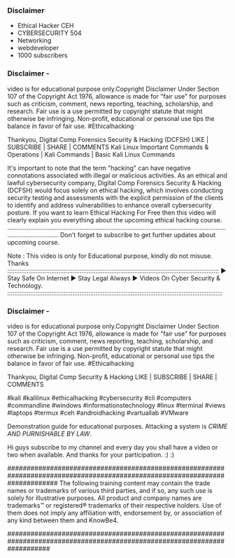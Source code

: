 ### Disclaimer

* Ethical Hacker CEH 
* CYBERSECURITY 504
* Networking
* webdeveloper
* 1000 subscribers
  
### Disclaimer -

video is for educational purpose only.Copyright Disclaimer Under Section 107 of the Copyright Act 1976, allowance is made for "fair use" for purposes such as criticism, comment, news reporting, teaching, scholarship, and research. Fair use is a use permitted by copyright statute that might otherwise be infringing. Non-profit, educational or personal use tips the balance in favor of fair use.
#Ethical​hacking ​

Thankyou,
Digital Comp Forensics Security & Hacking (DCFSH)
LIKE | SUBSCRIBE | SHARE | COMMENTS
Kali Linux Important Commands & Operations | Kali Commands | Basic Kali Linux Commands

It's important to note that the term "hacking" can have negative connotations associated with illegal or malicious activities. As an ethical and lawful cybersecurity company, Digital Comp Forensics Security & Hacking (DCFSH) would focus solely on ethical hacking, which involves conducting security testing and assessments with the explicit permission of the clients to identify and address vulnerabilities to enhance overall cybersecurity posture.
If you want to learn Ethical Hacking  For Free then this video will clearly explain you everything about the upcoming ethical hacking course.
.........................................................................................................................................................
Don't forget to subscribe to get further updates about upcoming course.

Note :  This video is only for Educational purpose, kindly do not misuse.
Thanks
::::::::::::::::::::::::::::::::::::::::::::::::::::::::::::::::::::::::::::::::::::::::::::::::::::::::::::::::::::::::
▶ Stay Safe On Internet
▶ Stay Legal Always
▶ Videos On Cyber Security & Technology.
::::::::::::::::::::::::::::::::::::::::::::::::::::::::::::::::::::::::::::::::::::::::::::::::::::::::::::::::::::::::::

### Disclaimer -

video is for educational purpose only.Copyright Disclaimer Under Section 107 of the Copyright Act 1976, allowance is made for "fair use" for purposes such as criticism, comment, news reporting, teaching, scholarship, and research. Fair use is a use permitted by copyright statute that might otherwise be infringing. Non-profit, educational or personal use tips the balance in favor of fair use.
#Ethical​hacking 

Thankyou,
Digital Comp Security & Hacking 
LIKE | SUBSCRIBE | SHARE | COMMENTS

#kali #kalilinux #ethicalhacking  #cybersecurity #cli
#computers #commandline #windows #informationstechnology #linux
#terminal #views #laptops #termux #ceh #androidhacking  #vartuallab
#VMware


Demonstration guide for educational purposes. 
Attacking a system is _CRIME AND PURNISHABLE BY LAW_.

Hi guys subscribe to my channel and every day you shall have a video or two when available.
And thanks for your participation. :) :)


#############################################################################################################################
The following training content may contain the trade names or trademarks of various third parties, and if so, 
any such use is solely for illustrative purposes. All product and company names are trademarks™ or 
registered® trademarks of their respective holders. Use of them does not imply any affiliation with, endorsement by, 
or association of any kind between them and KnowBe4.

###########################################################################################################################

